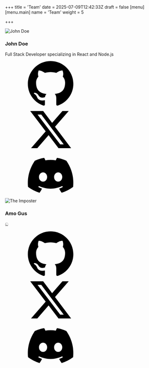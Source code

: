+++
title = 'Team'
date = 2025-07-09T12:42:33Z
draft = false
[menu]
  [menu.main]
    name = 'Team'
    weight = 5
    
+++

<!-- Define all SVG shapes once at the top (claude is insane, this defines how the github, x and dc icons look like) -->
<svg style="display: none;">
  <defs>
    <symbol id="github-icon" viewBox="0 0 24 24">
      <path d="M12 0c-6.626 0-12 5.373-12 12 0 5.302 3.438 9.8 8.207 11.387.599.111.793-.261.793-.577v-2.234c-3.338.726-4.033-1.416-4.033-1.416-.546-1.387-1.333-1.756-1.333-1.756-1.089-.745.083-.729.083-.729 1.205.084 1.839 1.237 1.839 1.237 1.07 1.834 2.807 1.304 3.492.997.107-.775.418-1.305.762-1.604-2.665-.305-5.467-1.334-5.467-5.931 0-1.311.469-2.381 1.236-3.221-.124-.303-.535-1.524.117-3.176 0 0 1.008-.322 3.301 1.23.957-.266 1.983-.399 3.003-.404 1.02.005 2.047.138 3.006.404 2.291-1.552 3.297-1.23 3.297-1.23.653 1.653.242 2.874.118 3.176.77.84 1.235 1.911 1.235 3.221 0 4.609-2.807 5.624-5.479 5.921.43.372.823 1.102.823 2.222v3.293c0 .319.192.694.801.576 4.765-1.589 8.199-6.086 8.199-11.386 0-6.627-5.373-12-12-12z"/>
    </symbol>
    <symbol id="x-icon" viewBox="0 0 24 24">
      <path d="M18.244 2.25h3.308l-7.227 8.26 8.502 11.24H16.17l-5.214-6.817L4.99 21.75H1.68l7.73-8.835L1.254 2.25H8.08l4.713 6.231zm-1.161 17.52h1.833L7.084 4.126H5.117z"/>
    </symbol>
    <symbol id="discord-icon" viewBox="0 0 24 24">
      <path d="M20.317 4.37a19.791 19.791 0 0 0-4.885-1.515a.074.074 0 0 0-.079.037c-.21.375-.444.864-.608 1.25a18.27 18.27 0 0 0-5.487 0a12.64 12.64 0 0 0-.617-1.25a.077.077 0 0 0-.079-.037A19.736 19.736 0 0 0 3.677 4.37a.07.07 0 0 0-.032.027C.533 9.046-.32 13.58.099 18.057a.082.082 0 0 0 .031.057a19.9 19.9 0 0 0 5.993 3.03a.078.078 0 0 0 .084-.028a14.09 14.09 0 0 0 1.226-1.994a.076.076 0 0 0-.041-.106a13.107 13.107 0 0 1-1.872-.892a.077.077 0 0 1-.008-.128a10.2 10.2 0 0 0 .372-.292a.074.074 0 0 1 .077-.01c3.928 1.793 8.18 1.793 12.062 0a.074.074 0 0 1 .078.01c.12.098.246.198.373.292a.077.077 0 0 1-.006.127a12.299 12.299 0 0 1-1.873.892a.077.077 0 0 0-.041.107c.36.698.772 1.362 1.225 1.993a.076.076 0 0 0 .084.028a19.839 19.839 0 0 0 6.002-3.03a.077.077 0 0 0 .032-.054c.5-5.177-.838-9.674-3.549-13.66a.061.061 0 0 0-.031-.03zM8.02 15.33c-1.183 0-2.157-1.085-2.157-2.419c0-1.333.956-2.419 2.157-2.419c1.21 0 2.176 1.096 2.157 2.42c0 1.333-.956 2.418-2.157 2.418zm7.975 0c-1.183 0-2.157-1.085-2.157-2.419c0-1.333.955-2.419 2.157-2.419c1.21 0 2.176 1.096 2.157 2.42c0 1.333-.946 2.418-2.157 2.418z"/>
    </symbol>
  </defs>
</svg>

<!-- each member has its own box -->
<div class="team-member-box">
    <img src="/images/team/unknown.jpg" alt="John Doe" class="team-member-image">
    <div class="team-member-content">
        <h3 class="team-member-name">John Doe</h3>
        <p class="team-member-description">Full Stack Developer specializing in React and Node.js</p>
        <div class="team-member-socials">    
                <a href="https://github.com/johndoe" class="github" target="_blank" rel="noopener">
                    <svg xmlns="http://www.w3.org/2000/svg">
                        <use href="#github-icon"/>
                    </svg>
                </a>
                <!-- X (Twitter) -->
                <a href="https://x.com/johndoe" class="x" target="_blank" rel="noopener">
                    <svg xmlns="http://www.w3.org/2000/svg">
                        <use href="#x-icon"/>
                    </svg>
                </a>
                <!-- Discord -->
                <a href="https://discord.com/users/123456789012345678" class="discord" target="_blank" rel="noopener">
                    <svg xmlns="http://www.w3.org/2000/svg">
                        <use href="#discord-icon"/>
                    </svg>
                </a>
        </div>
    </div>
</div>

<div class="team-member-box">
    <img src="/images/team/unknown.jpg" alt="The Imposter" class="team-member-image">
    <div class="team-member-content">
        <h3 class="team-member-name">Amo Gus</h3>
        <p class="team-member-description">ඞ</p>
        <div class="team-member-socials">    
                <a href="https://github.com/johndoe" class="github" target="_blank" rel="noopener">
                    <svg xmlns="http://www.w3.org/2000/svg">
                        <use href="#github-icon"/>
                    </svg>
                </a>
                <!-- X (Twitter) -->
                <a href="https://x.com/johndoe" class="x" target="_blank" rel="noopener">
                    <svg xmlns="http://www.w3.org/2000/svg">
                        <use href="#x-icon"/>
                    </svg>
                </a>
                <!-- Discord -->
                <a href="https://discord.com/users/123456789012345678" class="discord" target="_blank" rel="noopener">
                    <svg xmlns="http://www.w3.org/2000/svg">
                        <use href="#discord-icon"/>
                    </svg>
                </a>
        </div>
    </div>
</div>
